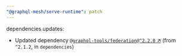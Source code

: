 ```yaml
---
"@graphql-mesh/serve-runtime": patch
---
```

dependencies updates:
  - Updated dependency [`@graphql-tools/federation@^2.2.0` ↗︎](https://www.npmjs.com/package/@graphql-tools/federation/v/2.2.0) (from `^2.1.2`, in `dependencies`)
